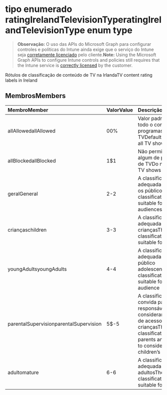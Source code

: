# <a name="ratingirelandtelevisiontype-enum-type"></a><span data-ttu-id="ceb01-101">tipo enumerado ratingIrelandTelevisionType</span><span class="sxs-lookup"><span data-stu-id="ceb01-101">ratingIrelandTelevisionType enum type</span></span>

> <span data-ttu-id="ceb01-102">**Observação:** O uso das APIs do Microsoft Graph para configurar controles e políticas do Intune ainda exige que o serviço do Intune seja [corretamente licenciado](https://go.microsoft.com/fwlink/?linkid=839381) pelo cliente.</span><span class="sxs-lookup"><span data-stu-id="ceb01-102">**Note:** Using the Microsoft Graph APIs to configure Intune controls and policies still requires that the Intune service is [correctly licensed](https://go.microsoft.com/fwlink/?linkid=839381) by the customer.</span></span>

<span data-ttu-id="ceb01-103">Rótulos de classificação de conteúdo de TV na Irlanda</span><span class="sxs-lookup"><span data-stu-id="ceb01-103">TV content rating labels in Ireland</span></span>
## <a name="members"></a><span data-ttu-id="ceb01-104">Membros</span><span class="sxs-lookup"><span data-stu-id="ceb01-104">Members</span></span>
|<span data-ttu-id="ceb01-105">Membro</span><span class="sxs-lookup"><span data-stu-id="ceb01-105">Member</span></span>|<span data-ttu-id="ceb01-106">Valor</span><span class="sxs-lookup"><span data-stu-id="ceb01-106">Value</span></span>|<span data-ttu-id="ceb01-107">Descrição</span><span class="sxs-lookup"><span data-stu-id="ceb01-107">Description</span></span>|
|:---|:---|:---|
|<span data-ttu-id="ceb01-108">allAllowed</span><span class="sxs-lookup"><span data-stu-id="ceb01-108">allAllowed</span></span>|<span data-ttu-id="ceb01-109">0</span><span class="sxs-lookup"><span data-stu-id="ceb01-109">0%</span></span>|<span data-ttu-id="ceb01-110">Valor padrão, permitir todo o conteúdo dos programas de TV</span><span class="sxs-lookup"><span data-stu-id="ceb01-110">Default value, allow all TV shows content</span></span>|
|<span data-ttu-id="ceb01-111">allBlocked</span><span class="sxs-lookup"><span data-stu-id="ceb01-111">allBlocked</span></span>|<span data-ttu-id="ceb01-112">1</span><span class="sxs-lookup"><span data-stu-id="ceb01-112">$1</span></span>|<span data-ttu-id="ceb01-113">Não permitir conteúdo algum de programas de TV</span><span class="sxs-lookup"><span data-stu-id="ceb01-113">Do not allow any TV shows content</span></span>|
|<span data-ttu-id="ceb01-114">geral</span><span class="sxs-lookup"><span data-stu-id="ceb01-114">General</span></span>|<span data-ttu-id="ceb01-115">2</span><span class="sxs-lookup"><span data-stu-id="ceb01-115">-2</span></span>|<span data-ttu-id="ceb01-116">A classificação GA é adequada para todos os públicos</span><span class="sxs-lookup"><span data-stu-id="ceb01-116">The GA classification is suitable for all audiences</span></span>|
|<span data-ttu-id="ceb01-117">crianças</span><span class="sxs-lookup"><span data-stu-id="ceb01-117">children</span></span>|<span data-ttu-id="ceb01-118">3</span><span class="sxs-lookup"><span data-stu-id="ceb01-118">-3</span></span>|<span data-ttu-id="ceb01-119">A classificação CH é adequada para crianças</span><span class="sxs-lookup"><span data-stu-id="ceb01-119">The CH classification is suitable for children</span></span>|
|<span data-ttu-id="ceb01-120">youngAdults</span><span class="sxs-lookup"><span data-stu-id="ceb01-120">youngAdults</span></span>|<span data-ttu-id="ceb01-121">4</span><span class="sxs-lookup"><span data-stu-id="ceb01-121">-4</span></span>|<span data-ttu-id="ceb01-122">A classificação YA é adequada para o público adolescente</span><span class="sxs-lookup"><span data-stu-id="ceb01-122">The YA classification is suitable for teenage audience</span></span>|
|<span data-ttu-id="ceb01-123">parentalSupervision</span><span class="sxs-lookup"><span data-stu-id="ceb01-123">parentalSupervision</span></span>|<span data-ttu-id="ceb01-124">5</span><span class="sxs-lookup"><span data-stu-id="ceb01-124">$-5</span></span>|<span data-ttu-id="ceb01-125">A classificação PS convida pais e responsáveis a considerar a restrição de acesso às crianças</span><span class="sxs-lookup"><span data-stu-id="ceb01-125">The PS classification invites parents and guardians to consider restriction children’s access</span></span>|
|<span data-ttu-id="ceb01-126">adulto</span><span class="sxs-lookup"><span data-stu-id="ceb01-126">mature</span></span>|<span data-ttu-id="ceb01-127">6</span><span class="sxs-lookup"><span data-stu-id="ceb01-127">-6</span></span>|<span data-ttu-id="ceb01-128">A classificação MA é adequada para adultos</span><span class="sxs-lookup"><span data-stu-id="ceb01-128">The MA classification is suitable for adults</span></span>|



